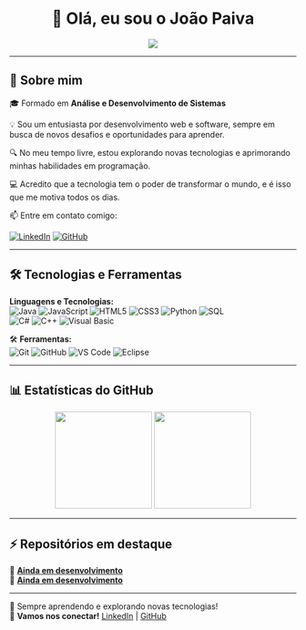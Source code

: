 <h1 align="center">👋 Olá, eu sou o João Paiva</h1>

<p align="center">
  <img src="https://readme-typing-svg.herokuapp.com?color=%2300FF00&size=22&center=true&vCenter=true&width=500&lines=Apaixonado+por+programação+e+desafios;Cada+código+é+uma+evolução!;A+evolução+nunca+para!" 
  />
</p>

---

## 🚀 Sobre mim  
🎓 Formado em  **Análise e Desenvolvimento de Sistemas**  

💡 Sou um entusiasta por desenvolvimento web e software, sempre em busca de novos desafios e oportunidades para aprender.

🔍 No meu tempo livre, estou explorando novas tecnologias e aprimorando minhas habilidades em programação.

💻 Acredito que a tecnologia tem o poder de transformar o mundo, e é isso que me motiva todos os dias.

📫 Entre em contato comigo: 

[![LinkedIn](https://img.shields.io/badge/LinkedIn-JoãoPaiva-blue?logo=linkedin)](https://www.linkedin.com/in/jo%C3%A3o-victor-de-freitas-paiva-b51a29228/) 
[![GitHub](https://img.shields.io/badge/GitHub-joaopaiva44-black?logo=github)](https://github.com/joaopaiva44)  

---

## 🛠️ Tecnologias e Ferramentas  
**Linguagens e Tecnologias:**  
![Java](https://img.shields.io/badge/Java-ED8B00?style=for-the-badge&logo=java&logoColor=white)
![JavaScript](https://img.shields.io/badge/JavaScript-F7DF1E?style=for-the-badge&logo=javascript&logoColor=black)
![HTML5](https://img.shields.io/badge/HTML5-E34F26?style=for-the-badge&logo=html5&logoColor=white)
![CSS3](https://img.shields.io/badge/CSS3-1572B6?style=for-the-badge&logo=css3&logoColor=white)
![Python](https://img.shields.io/badge/Python-3776AB?style=for-the-badge&logo=python&logoColor=white)
![SQL](https://img.shields.io/badge/SQL-4479A1?style=for-the-badge&logo=mysql&logoColor=white)  
![C#](https://img.shields.io/badge/C%23-239120?style=for-the-badge&logo=c-sharp&logoColor=white)
![C++](https://img.shields.io/badge/C++-00599C?style=for-the-badge&logo=c%2B%2B&logoColor=white)
![Visual Basic](https://img.shields.io/badge/Visual%20Basic-5C2D91?style=for-the-badge&logo=.net&logoColor=white)  

🛠️ **Ferramentas:**  
![Git](https://img.shields.io/badge/Git-F05032?style=for-the-badge&logo=git&logoColor=white)
![GitHub](https://img.shields.io/badge/GitHub-181717?style=for-the-badge&logo=github&logoColor=white)
![VS Code](https://img.shields.io/badge/VS%20Code-007ACC?style=for-the-badge&logo=visual-studio-code&logoColor=white)
![Eclipse](https://img.shields.io/badge/Eclipse-2C2255?style=for-the-badge&logo=eclipse&logoColor=white)

---

## 📊 Estatísticas do GitHub  
<div align="center">
  <img height="170em" src="https://github-readme-stats.vercel.app/api?username=joaopaiva44&show_icons=true&theme=dark&count_private=true" />
  <img height="170em" src="https://github-readme-streak-stats.herokuapp.com/?user=joaopaiva44&theme=dark" />
</div>  

---

## ⚡ Repositórios em destaque  
🔹 [**Ainda em desenvolvimento**](https://github.com/joaopaiva44/Projeto1)  
🔹 [**Ainda em desenvolvimento**](https://github.com/joaopaiva44/Projeto2)  

---

🚀 Sempre aprendendo e explorando novas tecnologias!  
📩 **Vamos nos conectar!** [LinkedIn](https://www.linkedin.com/in/jo%C3%A3o-victor-de-freitas-paiva-b51a29228/) | [GitHub](https://github.com/joaopaiva44)

